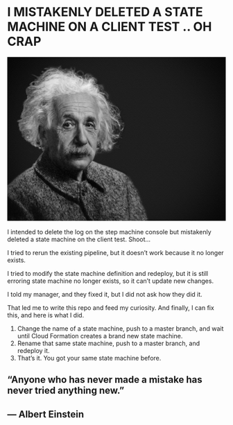 # I  MISTAKENLY DELETED A STATE MACHINE ON A CLIENT TEST .. OH CRAP

<img src="image/albert-einstein.jpg">

I intended to delete the log on the step machine console but mistakenly deleted a state machine on the client test. Shoot... 

I tried to rerun the existing pipeline, but it doesn’t work because it no longer exists.

I tried to modify the state machine definition and redeploy, but it is still erroring state machine no longer exists, so it can’t update new changes.

I told my manager, and they fixed it, but I did not ask how they did it.

That led me to write this repo and feed my curiosity. And finally, I can fix this, and here is what I did.

1. Change the name of a state machine, push to a master branch, and wait until Cloud Formation creates a brand new state machine.
2. Rename that same state machine, push to a master branch, and redeploy it.
3. That’s it. You got your same state machine before.

## “Anyone who has never made a mistake has never tried anything new.”
## ― Albert Einstein

